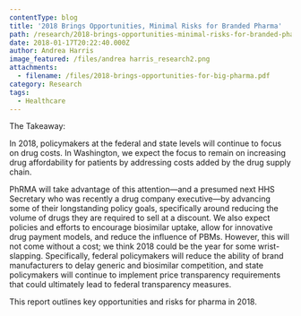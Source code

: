 ```yaml
---
contentType: blog
title: '2018 Brings Opportunities, Minimal Risks for Branded Pharma'
path: /research/2018-brings-opportunities-minimal-risks-for-branded-pharma/
date: 2018-01-17T20:22:40.000Z
author: Andrea Harris
image_featured: /files/andrea harris_research2.png
attachments:
  - filename: /files/2018-brings-opportunities-for-big-pharma.pdf
category: Research
tags:
  - Healthcare
---
```

The Takeaway:

In 2018, policymakers at the federal and state levels will continue to focus on drug costs. In Washington, we expect the focus to remain on increasing drug affordability for patients by addressing costs added by the drug supply chain. 

PhRMA will take advantage of this attention—and a presumed next HHS Secretary who was recently a drug company executive—by advancing some of their longstanding policy goals, specifically around reducing the volume of drugs they are required to sell at a discount. We also expect policies and efforts to encourage biosimilar uptake, allow for innovative drug payment models, and reduce the influence of PBMs. However, this will not come without a cost; we think 2018 could be the year for some wrist-slapping. Specifically, federal policymakers will reduce the ability of brand manufacturers to delay generic and biosimilar competition, and state policymakers will continue to implement price transparency requirements that could ultimately lead to federal transparency measures. 

This report outlines key opportunities and risks for pharma in 2018.
